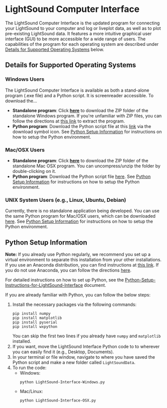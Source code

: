 # LightSound Computer Interface

The LightSound Computer Interface is the updated program for connecting your LightSound to your computer and log or liveplot data, as well as to plot pre-existing LightSound data. It features a more intuitive graphical user interface (GUI) to be more accessible for a wide range of users. The capabilities of the program for each operating system are described under [Details for Supported Operating Systems](#details-for-supported-operating-systems) below.

## Details for Supported Operating Systems
### Windows Users
The LightSound Computer Interface is available as both a stand-alone program (.exe file) and a Python script. It is screenreader accessible. To download the...
- **Standalone program**: Click [**here**](https://github.com/soleyhyman/LightSound2.0/raw/main/LightSound-Computer-Interface/LightSound-Interface-Windows/LightSound-Interface-Windows.zip?download=) to download the ZIP folder of the standalone Windows program. If you're unfamiliar with ZIP files, you can follow the directions at [this link](https://support.microsoft.com/en-us/windows/zip-and-unzip-files-8d28fa72-f2f9-712f-67df-f80cf89fd4e5) to extract the program.
- **Python program**: Download the Python script file at this [link](https://github.com/soleyhyman/LightSound2.0/blob/main/LightSound-Computer-Interface/LightSound-Interface-Windows/LightSound-Interface-Windows.py) via the download symbol icon. See [Python Setup Information](#python-setup-information) for instructions on how to setup the Python environment.

### Mac/OSX Users
- **Standalone program**: Click [**here**](https://github.com/soleyhyman/LightSound2.0/raw/main/LightSound-Computer-Interface/LightSound-Interface-Mac-OSX/LightSound-Interface-OSX.zip?download=) to download the ZIP folder of the standalone Mac OSX program. You can uncompress/unzip the folder by double-clicking on it.
- **Python program**: Download the Python script file [here](https://github.com/soleyhyman/LightSound2.0/blob/main/LightSound-Computer-Interface/LightSound-Interface-Mac-OSX/LightSound-Interface-OSX.py). See [Python Setup Information](#python-setup-information) for instructions on how to setup the Python environment.

### UNIX System Users (e.g., Linux, Ubuntu, Debian)
Currently, there is no standalone application being developed. You can use the same Python program for Mac/OSX users, which can be downloaded [here](https://github.com/soleyhyman/LightSound2.0/blob/main/LightSound-Computer-Interface/LightSound-Interface-Mac-OSX/LightSound-Interface-OSX.py). See [Python Setup Information](#python-setup-information) for instructions on how to setup the Python environment.

## Python Setup Information
**Note:** If you already use Python regularly, we recommend you set up a virtual environment to separate this installation from your other installations. If you use an Anaconda distribution, you can find instructions at [this link](https://www.geeksforgeeks.org/set-up-virtual-environment-for-python-using-anaconda/). If you do not use Anaconda, you can follow the directions [here](https://docs.python.org/3/tutorial/venv.html).

For detailed instructions on how to set up Python, see the [Python-Setup-Instructions-for-LightSound-Interface](https://github.com/soleyhyman/LightSound2.0/blob/main/LightSound-Computer-Interface/Python-Setup-Instructions-for-LightSound-Interface.pdf) document.

If you are already familiar with Python, you can follow the below steps:
1. Install the necessary packages via the following commands:
    ```
    pip install numpy
    pip install matplotlib
    pip install pyserial
    pip install wxpython
    ```
    You can skip the first two lines if you already have `numpy` and `matplotlib` installed.
2. If you want, move the LightSound Interface Python code to to wherever you can easily find it (e.g., Desktop, Documents).
3. In your terminal or file window, navigate to where you have saved the Python script and make a new folder called `LightSoundData`.
4. To run the code:
    - Windows: 
        ```
        python LightSound-Interface-Windows.py
        ```
    - Mac/Linux:
        ```
        python LightSound-Interface-OSX.py
        ```